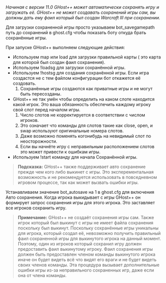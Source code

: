 <em>Начиная с версии 11.0 GHost++ может автоматически сохранять игру и загружать её.
GHost++ не может создавать сохранений игры сам, вы должны дать ему фаил который был создан Warcraft III при сохранении.</em>

<p>Для загрузки сохраненной игры просто указываем bot_savegamepath путь до сохранений в ghost.cfg чтобы показать боту откуда брать сохранённые игры.</p>

<p>При запуске GHost++ выполняем следующие действия:</p>
<ul>
 <li>Используем map или load для загрузки правильной карты ( это карта для которой был создан фаил сохранения).</li>
 <li>Используем !loadsg для загрузки сохранённой игры.</li>
 <li>Используем !hostsg для создания сохранённой игры. Если игра создастся не с тем файлом конфигурации бот откажется её создовать.
<ol>
<li>Сохранённые игры создаются как приватные игры и не могут быть пересозданы.</li>
</ol>
</li>
<li>GHost++ не так умён чтобы определить на каком слоте находится какой игрок. Это ваша обязанность обеспечить каждому игроку свой слот перед началом игры.
<br/>
<ol>
 <li>Число слотов не корректируется в соответствии с числом игроков.</li>
 <li>Это означает что команды для слотов такие как close, open, и swap используют оригинальные номера слотов.</li>
 <li>Даже возможно поменять когонибудь на невидимый слот по неосторожности.</li>
 <li>Если вы начнёте игру с неправильным расположением слотов это может привести к ошибкам игры.</li>
</ol>
</li>
<li>Используем !start команду для начала Сохранённой игры.</li>
</ul>

<blockquote class="tip">
<p>
<strong>Подсказка:</strong>
GHost++ также поддерживает авто сохранение прежде чем кого либо выкинет с игры.
Это эксперементальная возможность и не рекомендуется использовать в повседневном игровом процессе, так как может вызвать ошибки игры.</p>
</blockquote>
<p>Устанавливаем значение bot_autosave на 1 в ghost.cfg для включения Авто сохранения.
Когда игрока выкидывает с игры GHost++ он формирует запрос сохранения игры для этого игрока. Это заставляет все игроков сохранить игру.</p>

<blockquote class="note">
<p>
<strong>Примечание:</strong>
GHost++ не создаёт сохранения игры сам.
Также игрок который был выкинут с игры не имеет файла сохранения поскольку был выкинут.
Поскольку сохранённые игры уникальны для игрока, который создал её, невозможно получить правильный  фаил сохраненной игры для выкинутого игрока на данный момент.
Поэтому, один из игроков который сохранил игру должен предоставить фаил выкинутому игроку.
Фаил сохранения игры должен быть предоставлен членом команды выкинутого игрока иначе он будет видеть всё что видят его враги и не будет видеть своих членов команды.
Эта процедура вызывает дополнительные ошибки игры из-за неправильного сохраненных игр, даже если она от члена команды.</p></blockquote>